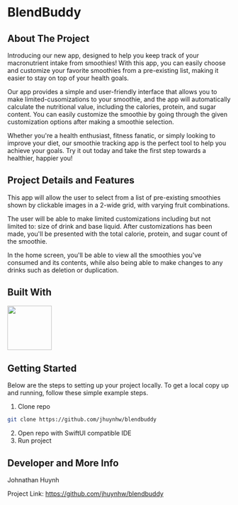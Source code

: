 # BlendBuddy

## About The Project
Introducing our new app, designed to help you keep track of your macronutrient intake from smoothies! With this app, you can easily choose and customize your favorite smoothies from a pre-existing list, making it easier to stay on top of your health goals.

Our app provides a simple and user-friendly interface that allows you to make limited-cusomizations to your smoothie, and the app will automatically calculate the nutritional value, including the calories, protein, and sugar content. You can easily customize the smoothie by going through the given customization options after making a smoothie selection.

Whether you're a health enthusiast, fitness fanatic, or simply looking to improve your diet, our smoothie tracking app is the perfect tool to help you achieve your goals. Try it out today and take the first step towards a healthier, happier you!

## Project Details and Features
This app will allow the user to select from a list of pre-existing smoothies shown by clickable images in a 2-wide grid, with varying fruit combinations.

The user will be able to make limited customizations including but not limited to: size of drink and base liquid. After customizations has been made, you'll be presented with the total calorie, protein, and sugar count of the smoothie.

In the home screen, you'll be able to view all the smoothies you've consumed and its contents, while also being able to make changes to any drinks such as deletion or duplication.

## Built With
<a href="https://developer.apple.com/documentation/swiftui"><img src="https://i.imgur.com/XIH2GyL.png" width="100"></a>

## Getting Started
Below are the steps to setting up your project locally. To get a local copy up and running, follow these simple example steps.

1. Clone repo
```sh
git clone https://github.com/jhuynhw/blendbuddy
```
2. Open repo with SwiftUI compatible IDE
3. Run project

## Developer and More Info
Johnathan Huynh

Project Link: https://github.com/jhuynhw/blendbuddy

[SwiftUI-url]: https://developer.apple.com/documentation/swiftui
